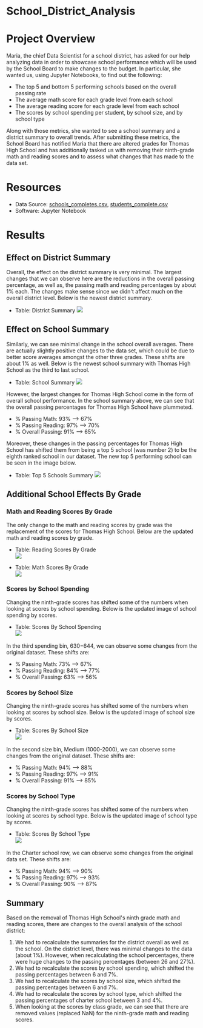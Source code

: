 # School_District_Analysis

# Project Overview 

Maria, the chief Data Scientist for a school district, has asked for our help analyzing data in order to showcase school performance which will be used by the School Board to make changes to the budget. In particular, she wanted us, using Jupyter Notebooks, to find out the following: 

  * The top 5 and bottom 5 performing schools based on the overall passing rate
  * The average math score for each grade level from each school
  * The average reading score for each grade level from each school
  * The scores by school spending per student, by school size, and by school type

Along with those metrics, she wanted to see a school summary and a district summary to overall trends. After submitting these metrics, the School Board has notified Maria that there are altered grades for Thomas High School and has additionally tasked us with removing their ninth-grade math and reading scores and to assess what changes that has made to the data set. 

# Resources

* Data Source: [schools_completes.csv](https://github.com/Stewartsl17/School_District_Analysis/blob/master/Resources/students_complete.csv), [students_complete.csv](https://github.com/Stewartsl17/School_District_Analysis/blob/master/Resources/students_complete.csv)
* Software: Jupyter Notebook

# Results

## Effect on District Summary

Overall, the effect on the district summary is very minimal. The largest changes that we can observe here are the reductions in the overall passing percentage, as well as, the passing math and reading percentages by about 1% each. The changes make sense since we didn't affect much on the overall district level. Below is the newest district summary. <br>

* Table: District Summary
![](https://github.com/Stewartsl17/School_District_Analysis/blob/master/Resources/District%20Summary.png)

## Effect on School Summary

Similarly, we can see minimal change in the school overall averages. There are actually slightly positive changes to the data set, which could be due to better score averages amongst the other three grades. These shifts are about 1% as well. Below is the newest school summary with Thomas High School as the third to last school. <br>

* Table: School Summary
![](https://github.com/Stewartsl17/School_District_Analysis/blob/master/Resources/School%20Summary.png)

However, the largest changes for Thomas High School come in the form of overall school performance. In the school summary above, we can see that the overall passing percentages for Thomas High School have plummeted. 

* % Passing Math: 93% --> 67%
* % Passing Reading: 97% --> 70% 
* % Overall Passing: 91% --> 65% 

Moreover, these changes in the passing percentages for Thomas High School has shifted them from being a top 5 school (was number 2) to be the eighth ranked school in our dataset. The new top 5 performing school can be seen in the image below. 

* Table: Top 5 Schools Summary
![](https://github.com/Stewartsl17/School_District_Analysis/blob/master/Resources/Top%205%20Schools.png)

## Additional School Effects By Grade

### Math and Reading Scores By Grade

The only change to the math and reading scores by grade was the replacement of the scores for Thomas High School. Below are the updated math and reading scores by grade. 

* Table: Reading Scores By Grade <br>
![](https://github.com/Stewartsl17/School_District_Analysis/blob/master/Resources/Reading%20Scores%20By%20Grade.png)

* Table: Math Scores By Grade <br>
![](https://github.com/Stewartsl17/School_District_Analysis/blob/master/Resources/Math%20Scores%20By%20Grade.png)

### Scores by School Spending 

Changing the ninth-grade scores has shifted some of the numbers when looking at scores by school spending. Below is the updated image of school spending by scores.

* Table: Scores By School Spending <br>
![](https://github.com/Stewartsl17/School_District_Analysis/blob/master/Resources/Scores%20By%20School%20Spending.png)

In the third spending bin, $630-$644, we can observe some changes from the original dataset. These shifts are: 

* % Passing Math: 73% --> 67%
* % Passing Reading: 84% --> 77% 
* % Overall Passing: 63% --> 56% 

### Scores by School Size

Changing the ninth-grade scores has shifted some of the numbers when looking at scores by school size. Below is the updated image of school size by scores.

* Table: Scores By School Size <br>
![](https://github.com/Stewartsl17/School_District_Analysis/blob/master/Resources/Scores%20By%20School%20Size.png)

In the second size bin, Medium (1000-2000), we can observe some changes from the original dataset. These shifts are: 

* % Passing Math: 94% --> 88%
* % Passing Reading: 97% --> 91% 
* % Overall Passing: 91% --> 85% 

### Scores by School Type

Changing the ninth-grade scores has shifted some of the numbers when looking at scores by school type. Below is the updated image of school type by scores.

* Table: Scores By School Type <br>
![](https://github.com/Stewartsl17/School_District_Analysis/blob/master/Resources/Scores%20By%20School%20Type%20.png)

In the Charter school row, we can observe some changes from the original data set. These shifts are: 

* % Passing Math: 94% --> 90%
* % Passing Reading: 97% --> 93% 
* % Overall Passing: 90% --> 87% 

## Summary 

Based on the removal of Thomas High School's ninth grade math and reading scores, there are changes to the overall analysis of the school district: 

1. We had to recalculate the summaries for the district overall as well as the school. On the district level, there was minimal changes to the data (about 1%). However, when recalculating the school percentages, there were huge changes to the passing percentages (between 26 and 27%).
2. We had to recalculate the scores by school spending, which shifted the passing percentages between 6 and 7%. 
3. We had to recalculate the scores by school size, which shifted the passing percentages between 6 and 7%. 
4. We had to recalculate the scores by school type, which shifted the passing percentages of charter school between 3 and 4%. 
5. When looking at the scores by class grade, we can see that there are removed values (replaced NaN) for the ninth-grade math and reading scores.
